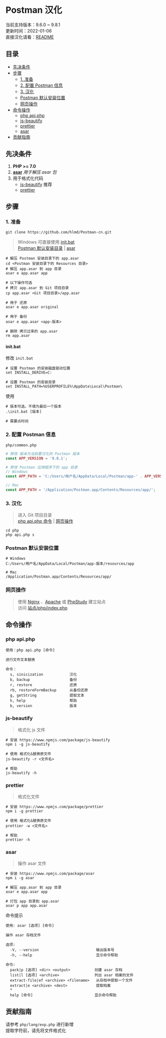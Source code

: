 # Postman 汉化

当前支持版本：9.6.0 ~ 9.8.1  
更新时间：2022-01-06  
直接汉化请看：[README](README.md)

## 目录
 + [先决条件](#先决条件)
 + [步骤](#步骤)
   + [1. 准备](#1-准备)
   + [2. 配置 Postman 信息](#2-配置-postman-信息)
   + [3. 汉化](#3-汉化)
   + [Postman 默认安装位置](#postman-默认安装位置)
   + [网页操作](#网页操作)
 + [命令操作](#命令操作)
   + [php api.php](#php-apiphp)
   + [js-beautify](#js-beautify)
   + [prettier](#prettier)
   + [asar](#asar)
 + [贡献指南](#贡献指南)

## 先决条件

1. **PHP >= 7.0**
2. **[asar](#asar)** *用于解压 asar 包*
3. 用于格式化代码
    + [js-beautify](#js-beautify) 推荐
    + [prettier](#prettier)

## 步骤

### 1. 准备

```shell
git clone https://github.com/hlmd/Postman-cn.git
```

> Windows 可直接使用 [init.bat](#initbat)  
> [Postman 默认安装目录](#postman-默认安装位置) | [asar](#asar)

```shell
# 解压 Postman 安装目录下的 app.asar 
cd <Postman 安装目录下的 Resources 目录>
# 解压 app.asar 到 app 目录
asar e app.asar app

# 以下操作可选
# 拷贝 app.asar 到 Git 项目目录
cp app.asar <Git 项目目录>/app.asar

# 用于 还原
asar e app.asar original 

# 用于 备份
asar e app.asar <app-版本>

# 删除 拷贝过来的 app.asar
rm app.asar
```

#### init.bat

修改 `init.bat`

```shell
# 设置 Postman 的安装磁盘驱动位置
set INSTALL_DERIVE=C:

# 设置 Postman 的安装目录
set INSTALL_PATH=%USERPROFILE%\AppData\Local\Postman\
```

使用

```shell
# 版本可选，不填为最后一个版本
.\init.bat [版本]

# 需要点时间
```

### 2. 配置 Postman 信息

`php/common.php`

```php
# 修改 版本为当前要汉化的 Postman 版本 
const APP_VERSION = '9.8.1';

# 修改 Postman 应用程序下的 app 目录
// Windows
const APP_PATH = 'C:/Users/用户名/AppData/Local/Postman/app-' . APP_VERSION . '/resources/app/';

// Mac
const APP_PATH = '/Application/Postman.app/Contents/Resources/app/';

```

### 3. 汉化
> 进入 Git 项目目录  
> [php api.php 命令](#php-apiphp) | [网页操作](#网页操作)

```shell
cd php
php api.php s
```

### Postman 默认安装位置

```
# Windows
C:/Users/用户名/AppData/Local/Postman/app-版本/resources/app

# Mac
/Application/Postman.app/Contents/Resources/app/
```

### 网页操作
> 使用 [Nginx](http://nginx.org/) 、[Apache](https://httpd.apache.org/) 或 [PhpStudy](https://www.xp.cn/) 建立站点  
> 访问 [站点/php/index.php](站点/php/index.php)




## 命令操作

### php api.php

```
使用：php api.php [命令]

进行文件文本替换

命令：
  s, sinicization            汉化
  b, backup                  备份
  r, restore                 还原
  rb, restoreFormBackup      从备份还原
  g, getString               提取文本
  h, help                    帮助
  b, version                 版本

```

### js-beautify

> 格式化 js 文件

```shell
# 安装 https://www.npmjs.com/package/js-beautify
npm i -g js-beautify

# 使用 格式化&替换原文件
js-beautify -r <文件名>

# 帮助
js-beautify -h
```

### prettier

> 格式化文件

```shell
# 安装 https://www.npmjs.com/package/prettier
npm i -g prettier

# 使用 格式化&替换原文件
prettier -w <文件名>

# 帮助
prettier -h
```

### asar

> 操作 asar 文件

```shell
# 安装 https://www.npmjs.com/package/asar
npm i -g asar

# 解压 app.asar 到 app 目录
asar e app.asar app

# 打包 app 目录到 app.asar
asar p app app.asar
```

命令提示

```
使用: asar [选项] [命令]

操作 asar 存档文件

选项:
  -V, --version                          输出版本号
  -h, --help                             显示命令帮助

命令:
  pack|p [选项] <dir> <output>           创建 asar 存档
  list|l [选项] <archive>                列出 asar 档案的文件
  extract-file|ef <archive> <filename>   从存档中提取一个文件
  extract|e <archive> <dest>             提取档案
  *
  help [命令]                            显示命令帮助
```


## 贡献指南
请参考 `php/lang/exp.php` 进行新增  
提取字符前，请先将文件格式化